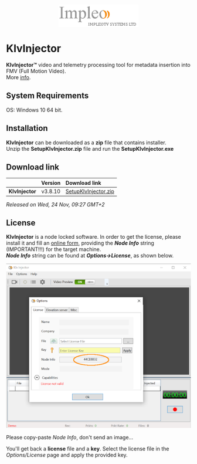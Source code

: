 
<div align="center">
  <a >
    <img src="images/impleo_logo.png" alt="Logo" >
  </a>
</div>

# KlvInjector

**KlvInjector™** video and telemetry processing tool for metadata insertion into FMV (Full Motion Video).  
More [info](https://impleotv.com/products/applications/klvinjector).

## System Requirements

OS: Windows 10 64 bit.

## Installation

**KlvInjector** can be downloaded as a **zip** file that contains installer.  
Unzip the **SetupKlvInjector.zip** file and run the **SetupKlvInjector.exe**  

## Download link

|          | Version             | Download link                                                           | 
|:---------|:-------------------:|:------------------------------------------------------------------------|
| **KlvInjector** |  v3.8.10 | [SetupKlvInjector.zip](https://github.com/impleotv/klvinjector-release/releases/latest/download/SetupKlvInjector.zip) | 


*Released on Wed, 24 Nov, 09:27 GMT+2*

## License

**KlvInjector** is a node locked software. In order to get the license, please install it and fill an [online form](https://docs.google.com/forms/d/e/1FAIpQLSd_XW6bDsFce1G1cpds4gMQNlwNax0CvkWzcMbscxZ5rLaIbA/viewform), providing the ***Node Info*** string (IMPORTANT!!!) for the target machine.  
***Node Info*** string can be found at ***Options->License***, as shown below.

![NodeInfo string](images/license.png)

Please copy-paste *Node Info*, don't send an image...

You'll get back a **license** file and a **key**.
Select the license file in the *Options/License* page and apply the provided key.
